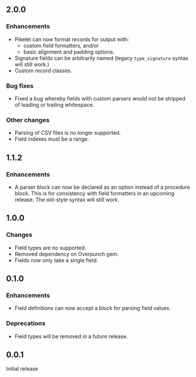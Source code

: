 ## 2.0.0

### Enhancements

- Pikelet can now format records for output with:
    - custom field formatters, and/or
    - basic alignment and padding options.
- Signature fields can be arbitrarily named (legacy `type_signature` syntax
  will still work.)
- Custom record classes.

### Bug fixes

- Fixed a bug whereby fields with custom parsers would not be stripped of
  leading or trailing whitespace.

### Other changes

- Parsing of CSV files is no longer supported.
- Field indexes must be a range.

## 1.1.2

### Enhancements

- A parser block can now be declared as an option instead of a procedure
  block. This is for consistency with field formatters in an upcoming release.
  The old-style syntax will still work.

## 1.0.0

### Changes

- Field types are no supported.
- Removed dependency on Overpunch gem.
- Fields now only take a single field.

## 0.1.0

### Enhancements

- Field definitions can now accept a block for parsing field values.

### Deprecations

- Field types will be removed in a future release.

## 0.0.1

Initial release
